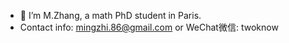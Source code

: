 - 👋 I’m M.Zhang, a math PhD student in Paris.
- Contact info: mingzhi.86@gmail.com or WeChat微信: twoknow
